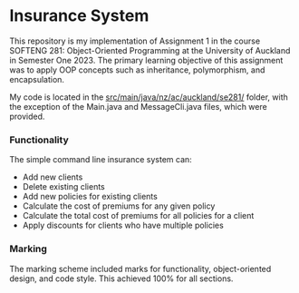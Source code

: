 # Insurance System

This repository is my implementation of Assignment 1 in the course SOFTENG 281: Object-Oriented Programming at the University of Auckland in Semester One 2023. The primary learning objective of this assignment was to apply OOP concepts such as inheritance, polymorphism, and encapsulation.

My code is located in the [src/main/java/nz/ac/auckland/se281/](src/main/java/nz/ac/auckland/se281) folder, with the exception of the Main.java and MessageCli.java files, which were provided.


### Functionality

The simple command line insurance system can:
- Add new clients
- Delete existing clients
- Add new policies for existing clients
- Calculate the cost of premiums for any given policy
- Calculate the total cost of premiums for all policies for a client
- Apply discounts for clients who have multiple policies


### Marking

The marking scheme included marks for functionality, object-oriented design, and code style. This achieved 100% for all sections.
